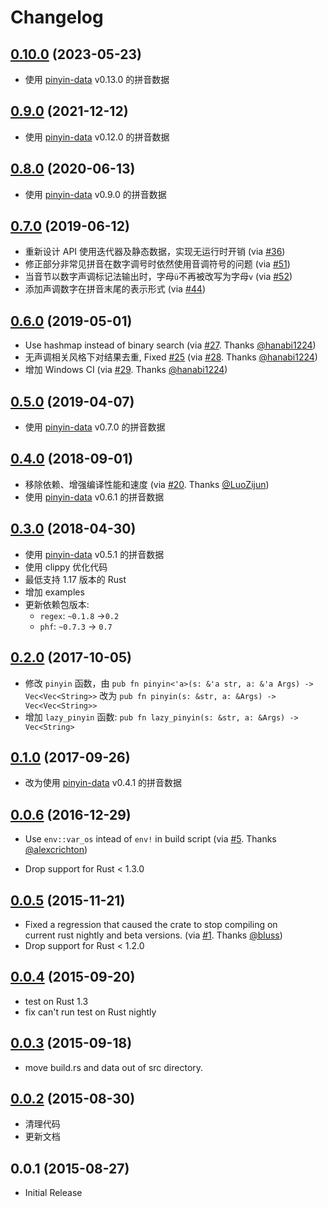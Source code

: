 # Changelog

## [0.10.0] (2023-05-23)

* 使用 [pinyin-data] v0.13.0 的拼音数据


## [0.9.0] (2021-12-12)

* 使用 [pinyin-data] v0.12.0 的拼音数据


## [0.8.0] (2020-06-13)

* 使用 [pinyin-data] v0.9.0 的拼音数据


## [0.7.0] (2019-06-12)

* 重新设计 API 使用迭代器及静态数据，实现无运行时开销 (via [#36])
* 修正部分非常见拼音在数字调号时依然使用音调符号的问题 (via [#51])
* 当音节以数字声调标记法输出时，字母`ü`不再被改写为字母`v` (via [#52])
* 添加声调数字在拼音末尾的表示形式 (via [#44])


## [0.6.0] (2019-05-01)

* Use hashmap instead of binary search (via [#27]. Thanks [@hanabi1224])
* 无声调相关风格下对结果去重, Fixed [#25] (via [#28]. Thanks [@hanabi1224])
* 增加 Windows CI (via [#29]. Thanks [@hanabi1224])


## [0.5.0] (2019-04-07)

* 使用 [pinyin-data] v0.7.0 的拼音数据


## [0.4.0] (2018-09-01)

* 移除依赖、增强编译性能和速度 (via [#20]. Thanks [@LuoZijun])
* 使用 [pinyin-data] v0.6.1 的拼音数据


## [0.3.0] (2018-04-30)

* 使用 [pinyin-data] v0.5.1 的拼音数据
* 使用 clippy 优化代码
* 最低支持 1.17 版本的 Rust
* 增加 examples
* 更新依赖包版本:
    * `regex`: `~0.1.8` ->`0.2`
    * `phf`: `~0.7.3` -> `0.7`


## [0.2.0] (2017-10-05)

* 修改 ``pinyin`` 函数，由
  ``pub fn pinyin<'a>(s: &'a str, a: &'a Args) -> Vec<Vec<String>>``
  改为
  ``pub fn pinyin(s: &str, a: &Args) -> Vec<Vec<String>>``
* 增加 ``lazy_pinyin`` 函数:
  ``pub fn lazy_pinyin(s: &str, a: &Args) -> Vec<String>``


## [0.1.0] (2017-09-26)

* 改为使用 [pinyin-data](https://github.com/mozillazg/pinyin-data) v0.4.1 的拼音数据


## [0.0.6] (2016-12-29)

* Use `env::var_os` intead of `env!` in build script
  (via [#5](https://github.com/mozillazg/rust-pinyin/pull/5). Thanks
   [@alexcrichton](https://github.com/alexcrichton))

* Drop support for Rust < 1.3.0


## [0.0.5] (2015-11-21)

* Fixed a regression that caused the crate to stop compiling on    
  current rust nightly and beta versions.
  (via [#1](https://github.com/mozillazg/rust-pinyin/pull/1). Thanks
   [@bluss](https://github.com/bluss))
* Drop support for Rust < 1.2.0


## [0.0.4] (2015-09-20)

* test on Rust 1.3
* fix can't run test on Rust nightly


## [0.0.3] (2015-09-18)

* move build.rs and data out of src directory.


## [0.0.2] (2015-08-30)

* 清理代码
* 更新文档


## 0.0.1 (2015-08-27)

* Initial Release

[pinyin-data]: https://github.com/mozillazg/pinyin-data

[#20]: https://github.com/mozillazg/rust-pinyin/pull/20
[#25]: https://github.com/mozillazg/rust-pinyin/issues/25
[#27]: https://github.com/mozillazg/rust-pinyin/pull/27
[#28]: https://github.com/mozillazg/rust-pinyin/pull/28
[#29]: https://github.com/mozillazg/rust-pinyin/pull/29
[@LuoZijun]: https://github.com/LuoZijun
[@hanabi1224]: https://github.com/hanabi1224
[#36]: https://github.com/mozillazg/rust-pinyin/pull/36
[#44]: https://github.com/mozillazg/rust-pinyin/pull/44
[#51]: https://github.com/mozillazg/rust-pinyin/pull/51
[#52]: https://github.com/mozillazg/rust-pinyin/pull/52

[0.0.2]: https://github.com/mozillazg/rust-pinyin/compare/v0.0.1...v0.0.2
[0.0.3]: https://github.com/mozillazg/rust-pinyin/compare/v0.0.2...v0.0.3
[0.0.4]: https://github.com/mozillazg/rust-pinyin/compare/v0.0.3...v0.0.4
[0.0.5]: https://github.com/mozillazg/rust-pinyin/compare/v0.0.4...v0.0.5
[0.0.6]: https://github.com/mozillazg/rust-pinyin/compare/v0.0.5...v0.0.6
[0.1.0]: https://github.com/mozillazg/rust-pinyin/compare/v0.0.6...v0.1.0
[0.2.0]: https://github.com/mozillazg/rust-pinyin/compare/v0.1.0...v0.2.0
[0.3.0]: https://github.com/mozillazg/rust-pinyin/compare/v0.2.0...v0.3.0
[0.4.0]: https://github.com/mozillazg/rust-pinyin/compare/v0.3.0...v0.4.0
[0.5.0]: https://github.com/mozillazg/rust-pinyin/compare/v0.4.0...v0.5.0
[0.6.0]: https://github.com/mozillazg/rust-pinyin/compare/v0.5.0...v0.6.0
[0.7.0]: https://github.com/mozillazg/rust-pinyin/compare/v0.6.0...v0.7.0
[0.8.0]: https://github.com/mozillazg/rust-pinyin/compare/v0.7.0...v0.8.0
[0.9.0]: https://github.com/mozillazg/rust-pinyin/compare/v0.8.0...v0.9.0
[0.10.0]: https://github.com/mozillazg/rust-pinyin/compare/v0.9.0...v0.10.0

